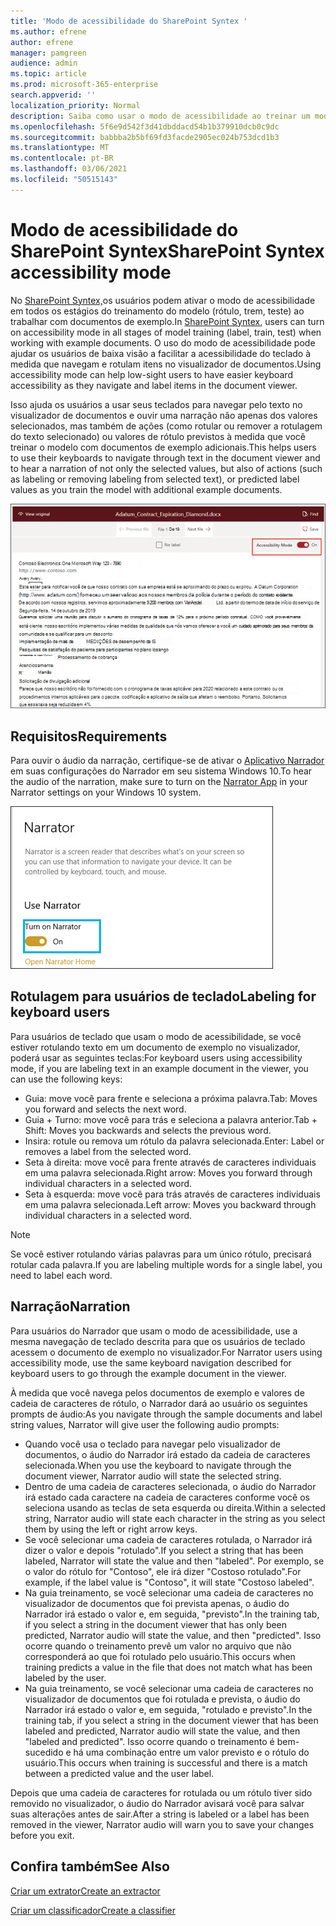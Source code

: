 ```yaml
---
title: 'Modo de acessibilidade do SharePoint Syntex '
ms.author: efrene
author: efrene
manager: pamgreen
audience: admin
ms.topic: article
ms.prod: microsoft-365-enterprise
search.appverid: ''
localization_priority: Normal
description: Saiba como usar o modo de acessibilidade ao treinar um modelo no SharePoint Syntex.
ms.openlocfilehash: 5f6e9d542f3d41dbddacd54b1b379910dcb0c9dc
ms.sourcegitcommit: babbba2b5bf69fd3facde2905ec024b753dcd1b3
ms.translationtype: MT
ms.contentlocale: pt-BR
ms.lasthandoff: 03/06/2021
ms.locfileid: "50515143"
---
```

# <a name="sharepoint-syntex-accessibility-mode"></a><span data-ttu-id="f4934-103">Modo de acessibilidade do SharePoint Syntex</span><span class="sxs-lookup"><span data-stu-id="f4934-103">SharePoint Syntex accessibility mode</span></span>

<span data-ttu-id="f4934-104">No [SharePoint Syntex,](index.md)os usuários podem ativar o modo de acessibilidade em todos os estágios do treinamento do modelo (rótulo, trem, teste) ao trabalhar com documentos de exemplo.</span><span class="sxs-lookup"><span data-stu-id="f4934-104">In [SharePoint Syntex](index.md), users can turn on accessibility mode in all stages of model training (label, train, test) when working with example documents.</span></span> <span data-ttu-id="f4934-105">O uso do modo de acessibilidade pode ajudar os usuários de baixa visão a facilitar a acessibilidade do teclado à medida que navegam e rotulam itens no visualizador de documentos.</span><span class="sxs-lookup"><span data-stu-id="f4934-105">Using accessibility mode can help low-sight users to have easier keyboard accessibility as they navigate and label items in the document viewer.</span></span>

<span data-ttu-id="f4934-106">Isso ajuda os usuários a usar seus teclados para navegar pelo texto no visualizador de documentos e ouvir uma narração não apenas dos valores selecionados, mas também de ações (como rotular ou remover a rotulagem do texto selecionado) ou valores de rótulo previstos à medida que você treinar o modelo com documentos de exemplo adicionais.</span><span class="sxs-lookup"><span data-stu-id="f4934-106">This helps users to use their keyboards to navigate through text in the document viewer and to hear a narration of not only the selected values, but also of actions (such as labeling or removing labeling from selected text), or predicted label values as you train the model with additional example documents.</span></span> 


![Modo de acessibilidade](../media/content-understanding/accessibility-mode.png)

## <a name="requirements"></a><span data-ttu-id="f4934-108">Requisitos</span><span class="sxs-lookup"><span data-stu-id="f4934-108">Requirements</span></span>

<span data-ttu-id="f4934-109">Para ouvir o áudio da narração, certifique-se de ativar o [Aplicativo Narrador](https://support.microsoft.com/windows/complete-guide-to-narrator-e4397a0d-ef4f-b386-d8ae-c172f109bdb1) em suas configurações do Narrador em seu sistema Windows 10.</span><span class="sxs-lookup"><span data-stu-id="f4934-109">To hear the audio of the narration, make sure to turn on the [Narrator App](https://support.microsoft.com/windows/complete-guide-to-narrator-e4397a0d-ef4f-b386-d8ae-c172f109bdb1) in your Narrator settings on your Windows 10 system.</span></span>

![Ativar o Narrador](../media/content-understanding/narrator-settings.png)

## <a name="labeling-for-keyboard-users"></a><span data-ttu-id="f4934-111">Rotulagem para usuários de teclado</span><span class="sxs-lookup"><span data-stu-id="f4934-111">Labeling for keyboard users</span></span>

<span data-ttu-id="f4934-112">Para usuários de teclado que usam o modo de acessibilidade, se você estiver rotulando texto em um documento de exemplo no visualizador, poderá usar as seguintes teclas:</span><span class="sxs-lookup"><span data-stu-id="f4934-112">For keyboard users using accessibility mode, if you are labeling text in an example document in the viewer, you can use the following keys:</span></span>

- <span data-ttu-id="f4934-113">Guia: move você para frente e seleciona a próxima palavra.</span><span class="sxs-lookup"><span data-stu-id="f4934-113">Tab: Moves you forward and selects the next word.</span></span>
- <span data-ttu-id="f4934-114">Guia + Turno: move você para trás e seleciona a palavra anterior.</span><span class="sxs-lookup"><span data-stu-id="f4934-114">Tab + Shift: Moves you backwards and selects the previous word.</span></span>
- <span data-ttu-id="f4934-115">Insira: rotule ou remova um rótulo da palavra selecionada.</span><span class="sxs-lookup"><span data-stu-id="f4934-115">Enter: Label or removes a label from the selected word.</span></span>
- <span data-ttu-id="f4934-116">Seta à direita: move você para frente através de caracteres individuais em uma palavra selecionada.</span><span class="sxs-lookup"><span data-stu-id="f4934-116">Right arrow: Moves you forward through individual characters in a selected word.</span></span>
- <span data-ttu-id="f4934-117">Seta à esquerda: move você para trás através de caracteres individuais em uma palavra selecionada.</span><span class="sxs-lookup"><span data-stu-id="f4934-117">Left arrow: Moves you backward through individual characters in a selected word.</span></span>

> [!NOTE]
> <span data-ttu-id="f4934-118">Se você estiver rotulando várias palavras para um único rótulo, precisará rotular cada palavra.</span><span class="sxs-lookup"><span data-stu-id="f4934-118">If you are labeling multiple words for a single label, you need to label each word.</span></span>


## <a name="narration"></a><span data-ttu-id="f4934-119">Narração</span><span class="sxs-lookup"><span data-stu-id="f4934-119">Narration</span></span>

<span data-ttu-id="f4934-120">Para usuários do Narrador que usam o modo de acessibilidade, use a mesma navegação de teclado descrita para que os usuários de teclado acessem o documento de exemplo no visualizador.</span><span class="sxs-lookup"><span data-stu-id="f4934-120">For Narrator users using accessibility mode, use the same keyboard navigation described for keyboard users to go through the example document in the viewer.</span></span>

<span data-ttu-id="f4934-121">À medida que você navega pelos documentos de exemplo e valores de cadeia de caracteres de rótulo, o Narrador dará ao usuário os seguintes prompts de áudio:</span><span class="sxs-lookup"><span data-stu-id="f4934-121">As you navigate through the sample documents and label string values, Narrator will give user the following audio prompts:</span></span>

- <span data-ttu-id="f4934-122">Quando você usa o teclado para navegar pelo visualizador de documentos, o áudio do Narrador irá estado da cadeia de caracteres selecionada.</span><span class="sxs-lookup"><span data-stu-id="f4934-122">When you use the keyboard to navigate through the document viewer, Narrator audio will state the selected string.</span></span>
- <span data-ttu-id="f4934-123">Dentro de uma cadeia de caracteres selecionada, o áudio do Narrador irá estado cada caractere na cadeia de caracteres conforme você os seleciona usando as teclas de seta esquerda ou direita.</span><span class="sxs-lookup"><span data-stu-id="f4934-123">Within a selected string, Narrator audio will state each character in the string as you select them by using the left or right arrow keys.</span></span>
- <span data-ttu-id="f4934-124">Se você selecionar uma cadeia de caracteres rotulada, o Narrador irá dizer o valor e depois "rotulado".</span><span class="sxs-lookup"><span data-stu-id="f4934-124">If you select a string that has been labeled, Narrator will state the value and then "labeled".</span></span>  <span data-ttu-id="f4934-125">Por exemplo, se o valor do rótulo for "Contoso", ele irá dizer "Costoso rotulado".</span><span class="sxs-lookup"><span data-stu-id="f4934-125">For example, if the label value is "Contoso", it will state "Costoso labeled".</span></span> 
- <span data-ttu-id="f4934-126">Na guia treinamento, se você selecionar uma cadeia de caracteres no visualizador de documentos que foi prevista apenas, o áudio do Narrador irá estado o valor e, em seguida, "previsto".</span><span class="sxs-lookup"><span data-stu-id="f4934-126">In the training tab, if you select a string in the document viewer that has only been predicted, Narrator audio will state the value, and then "predicted".</span></span> <span data-ttu-id="f4934-127">Isso ocorre quando o treinamento prevê um valor no arquivo que não corresponderá ao que foi rotulado pelo usuário.</span><span class="sxs-lookup"><span data-stu-id="f4934-127">This occurs when training predicts a value in the file that does not match what has been labeled by the user.</span></span>
- <span data-ttu-id="f4934-128">Na guia treinamento, se você selecionar uma cadeia de caracteres no visualizador de documentos que foi rotulada e prevista, o áudio do Narrador irá estado o valor e, em seguida, "rotulado e previsto".</span><span class="sxs-lookup"><span data-stu-id="f4934-128">In the training tab, if you select a string in the document viewer that has been labeled and predicted, Narrator audio will state the value, and then "labeled and predicted".</span></span> <span data-ttu-id="f4934-129">Isso ocorre quando o treinamento é bem-sucedido e há uma combinação entre um valor previsto e o rótulo do usuário.</span><span class="sxs-lookup"><span data-stu-id="f4934-129">This occurs when training is successful and there is a match between a predicted value and the user label.</span></span>



<span data-ttu-id="f4934-130">Depois que uma cadeia de caracteres for rotulada ou um rótulo tiver sido removido no visualizador, o áudio do Narrador avisará você para salvar suas alterações antes de sair.</span><span class="sxs-lookup"><span data-stu-id="f4934-130">After a string is labeled or a label has been removed in the viewer, Narrator audio will warn you to save your changes before you exit.</span></span>

## <a name="see-also"></a><span data-ttu-id="f4934-131">Confira também</span><span class="sxs-lookup"><span data-stu-id="f4934-131">See Also</span></span>

[<span data-ttu-id="f4934-132">Criar um extrator</span><span class="sxs-lookup"><span data-stu-id="f4934-132">Create an extractor</span></span>](create-an-extractor.md)</br>

[<span data-ttu-id="f4934-133">Criar um classificador</span><span class="sxs-lookup"><span data-stu-id="f4934-133">Create a classifier</span></span>](create-a-classifier.md)</br>










 


  
  



